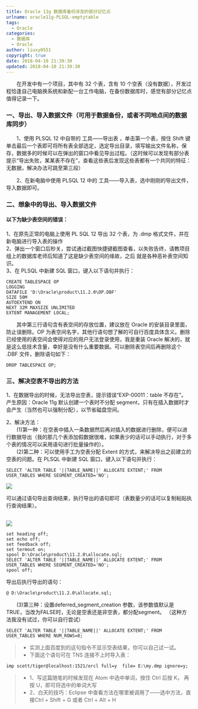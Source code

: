 ```yaml
---
title: Oracle 11g 数据库备份涉及的部分记忆点
urlname: oracle11g-PLSQL-emptytable
tags:
  - Oracle
categories:
  - 数据库
  - Oracle
author: liuxy0551
copyright: true
date: 2018-04-10 21:39:30
updated: 2018-04-10 21:39:30
---
```



&emsp;&emsp;在开发中有一个项目，其中有 32 个表，含有 10 个空表（没有数据），开发过程恰逢自己电脑换系统和新配一台工作电脑，在备份数据库时，感觉有部分记忆点值得记录一下。
<!--more-->


### 一、导出、导入数据文件（可用于数据备份，或者不同地点间的数据库同步）

&emsp;&emsp;1、使用 PLSQL 12 中自带的 工具——导出表 ，单击第一个表，按住 Shift 键单击最后一个表即可将所有表全部选定，选定导出目录，填写输出文件名称，保存，数据多的时候可以在弹出的窗口中看见导出过程。（这时候可以发现有部分表提示“导出失败，某某表不存在”，查看这些表后发现这些表都有一个共同的特征：无数据，解决办法可跳至第三段）

&emsp;&emsp;2、在新电脑中使用 PLSQL 12 中的 工具——导入表，选中刚刚的导出文件，导入数据即可。

### 二、想象中的导出、导入数据文件

#### 以下为缺少表空间的错误：

1、在原先正常的电脑上使用 PL SQL 12 导出 32 个表，为 .dmp 格式文件，并在新电脑进行导入表的操作  
2、弹出一个窗口后秒关，尝试通过截图快捷键截图查看，以失败告终，请教项目组上的数据库老师后知道了这是缺少表空间的缘故，之后   就是各种恶补表空间知识。  
3、在 PLSQL 中新建 SQL 窗口，键入以下语句并执行：

```
CREATE TABLESPACE OP
LOGGING
DATAFILE 'D:\Oracle\product\11.2.0\OP.DBF'
SIZE 50M
AUTOEXTEND ON
NEXT 32M MAXSIZE UNLIMITED
EXTENT MANAGEMENT LOCAL;
```

&emsp;&emsp;其中第三行语句含有表空间的存放位置，建议放在 Oracle 的安装目录里面，防止误删除。OP 为表空间名字，其他行语句想了解的可自行百度具体含义。删除已经使用的表空间会使得对应的用户无法登录使用，我是重装 Oracle 解决的，就是这么低技术含量，幸好是没有什么重要数据。可以删除表空间后再删除这个 .DBF 文件，删除语句如下：

``` 
DROP TABLESPACE OP;
```

### 三、解决空表不导出的方法

1、在数据导出的时候，无法导出空表，提示错误“EXP-00011：table 不存在”。
产生原因：Oracle 11g 默认创建一个表时不分配 segment，只有在插入数据时才会产生（当然也可以强制分配），以节省磁盘空间。

2、解决方法：  
&emsp;&emsp;(1)第一种：在空表中插入一条数据然后再对插入的数据进行删除，便可以进行数据导出（我的那几个表添加假数据很难，如果表少的话可以手动执行，对于多个表的情况可以采用语句进行批量操作的）。  
&emsp;&emsp;(2)第二种：可以使用手工为空表分配 Extent 的方式，来解决导出之前建立的空表的问题。在 PLSQL 中新建 SQL 窗口，键入以下语句并执行：

``` 
SELECT 'ALTER TABLE '||TABLE_NAME||' ALLOCATE EXTENT;' FROM USER_TABLES WHERE SEGMENT_CREATED='NO';
```

![](https://images-hosting.liuxianyu.cn/posts/oracle11g-PLSQL-emptytable/1.png)<br>

可以通过语句导出查询结果，执行导出的语句即可（表数量少的话可以复制粘贴执行查询结果）。

<br>![](https://images-hosting.liuxianyu.cn/posts/oracle11g-PLSQL-emptytable/2.png)

``` 
set heading off;
set echo off;
set feedback off;
set termout on;
spool D:\Oracle\product\11.2.0\allocate.sql;
SELECT 'ALTER TABLE '||TABLE_NAME||' ALLOCATE EXTENT;' FROM USER_TABLES WHERE SEGMENT_CREATED='NO';
spool off;
```


导出后执行导出的语句：

``` 
@ D:\Oracle\product\11.2.0\allocate.sql;
```

&emsp;&emsp;(3)第三种：设置deferred_segment_creation 参数，该参数值默认是TRUE，当改为FALSE时，无论是空表还是非空表，都分配segment。
    （这种方法我没有试过，你可以自行尝试）

``` 
SELECT 'ALTER TABLE '||TABLE_NAME||' ALLOCATE EXTENT;' FROM USER_TABLES WHERE NUM_ROWS=0;
```

>* 实测上面百度到的这句指令不显示空表结果，你可以自己试一试。
>* 下面这个语句可在 TNS 连接不上时导入表：

``` 
imp scott/tiger@localhost:1521/orcl full=y  file= E:\my.dmp ignore=y;
```

>* 1、写这篇随笔的时候发现在 Atom 中选中单词，按住 Ctrl 后按 K， 再按 U，即可将选中的单词大写
>* 2、白天的技巧：Eclipse 中查看方法在哪里被调用了——选中方法，直接Ctrl + Shift + G 或者 Ctrl + Alt + H
